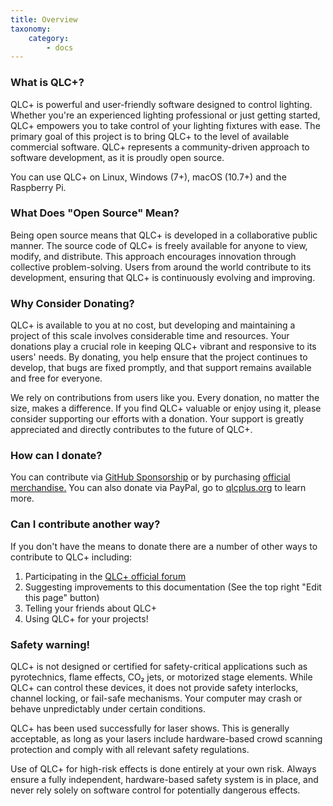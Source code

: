 ```yaml
---
title: Overview
taxonomy:
    category:
        - docs
---
```

### What is QLC+?

QLC+ is powerful and user-friendly software designed to control lighting. Whether you're an experienced lighting professional or just getting started, QLC+ empowers you to take control of your lighting fixtures with ease. The primary goal of this project is to bring QLC+ to the level of available commercial software. QLC+ represents a community-driven approach to software development, as it is proudly open source.

You can use QLC+ on Linux, Windows (7+), macOS (10.7+) and the Raspberry Pi.

### What Does "Open Source" Mean?
Being open source means that QLC+ is developed in a collaborative public manner. The source code of QLC+ is freely available for anyone to view, modify, and distribute. This approach encourages innovation through collective problem-solving. Users from around the world contribute to its development, ensuring that QLC+ is continuously evolving and improving.

### Why Consider Donating?
QLC+ is available to you at no cost, but developing and maintaining a project of this scale involves considerable time and resources. Your donations play a crucial role in keeping QLC+ vibrant and responsive to its users' needs. By donating, you help ensure that the project continues to develop, that bugs are fixed promptly, and that support remains available and free for everyone.

We rely on contributions from users like you. Every donation, no matter the size, makes a difference. If you find QLC+ valuable or enjoy using it, please consider supporting our efforts with a donation. Your support is greatly appreciated and directly contributes to the future of QLC+.

### How can I donate?

You can contribute via [GitHub Sponsorship](https://github.com/sponsors/mcallegari) or by purchasing [official merchandise.](https://merch.qlcplus.org) You can also donate via PayPal, go to [qlcplus.org](https://www.qlcplus.org/) to learn more.

### Can I contribute another way?

If you don't have the means to donate there are a number of other ways to contribute to QLC+ including:
1. Participating in the [QLC+ official forum](https://www.qlcplus.org/forum/)
1. Suggesting improvements to this documentation (See the top right "Edit this page" button)
1. Telling your friends about QLC+
1. Using QLC+ for your projects!

### Safety warning!
QLC+ is not designed or certified for safety-critical applications such as pyrotechnics, flame effects, CO₂ jets, or motorized stage elements. While QLC+ can control these devices, it does not provide safety interlocks, channel locking, or fail-safe mechanisms. Your computer may crash or behave unpredictably under certain conditions.

QLC+ has been used successfully for laser shows. This is generally acceptable, as long as your lasers include hardware-based crowd scanning protection and comply with all relevant safety regulations.

Use of QLC+ for high-risk effects is done entirely at your own risk. Always ensure a fully independent, hardware-based safety system is in place, and never rely solely on software control for potentially dangerous effects.
